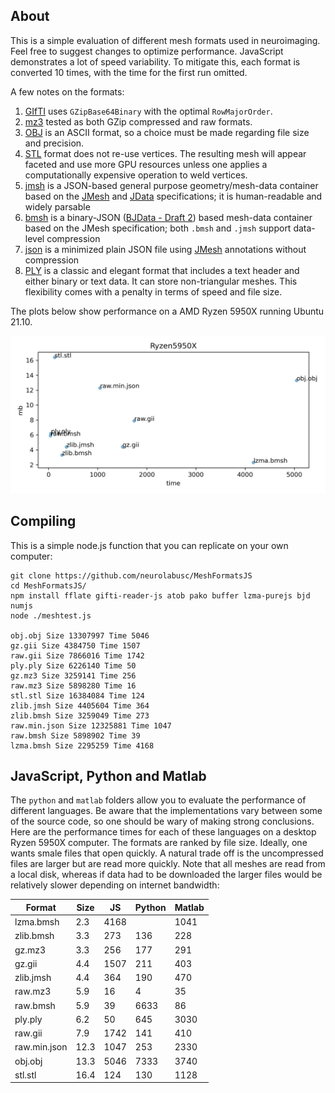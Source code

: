 ## About

This is a simple evaluation of different mesh formats used in neuroimaging. Feel free to suggest changes to optimize performance. JavaScript demonstrates a lot of speed variability. To mitigate this, each format is converted 10 times, with the time for the first run omitted.

A few notes on the formats:
 1. [GIfTI](https://www.nitrc.org/projects/gifti/) uses `GZipBase64Binary` with the optimal `RowMajorOrder`.
 2. [mz3](https://github.com/neurolabusc/surf-ice/tree/master/mz3) tested as both GZip compressed and raw formats.
 3. [OBJ](https://brainder.org/tag/wavefront-obj/) is an ASCII format, so a choice must be made regarding file size and precision.
 4. [STL](http://paulbourke.net/dataformats/stl/) format does not re-use vertices. The resulting mesh will appear faceted and use more GPU resources unless one applies a computationally expensive operation to weld vertices.
 5. [jmsh](https://en.wikipedia.org/wiki/JMesh) is a JSON-based general purpose geometry/mesh-data container based on the [JMesh](https://github.com/NeuroJSON/jmesh/blob/master/JMesh_specification.md) and [JData](https://github.com/NeuroJSON/jdata/blob/master/JData_specification.md) specifications; it is human-readable and widely parsable
 6. [bmsh](https://en.wikipedia.org/wiki/JMesh) is a binary-JSON ([BJData - Draft 2](https://github.com/NeuroJSON/bjdata/blob/Draft_2/Binary_JData_Specification.md)) based mesh-data container based on the JMesh specification; both `.bmsh` and `.jmsh` support data-level compression
 7. [json](http://json.org) is a minimized plain JSON file using [JMesh](https://github.com/NeuroJSON/jmesh/blob/master/JMesh_specification.md) annotations without compression
 8. [PLY](https://en.wikipedia.org/wiki/PLY_(file_format)) is a classic and elegant format that includes a text header and either binary or text data. It can store non-triangular meshes. This flexibility comes with a penalty in terms of speed and file size. 
 
The plots below show performance on a AMD Ryzen 5950X running Ubuntu 21.10. 

![Ryzen Performance](Ryzen.png)

## Compiling

This is a simple node.js function that you can replicate on your own computer:

```
git clone https://github.com/neurolabusc/MeshFormatsJS
cd MeshFormatsJS/
npm install fflate gifti-reader-js atob pako buffer lzma-purejs bjd numjs
node ./meshtest.js

obj.obj Size 13307997 Time 5046
gz.gii Size 4384750 Time 1507
raw.gii Size 7866016 Time 1742
ply.ply Size 6226140 Time 50
gz.mz3 Size 3259141 Time 256
raw.mz3 Size 5898280 Time 16
stl.stl Size 16384084 Time 124
zlib.jmsh Size 4405604 Time 364
zlib.bmsh Size 3259049 Time 273
raw.min.json Size 12325881 Time 1047
raw.bmsh Size 5898902 Time 39
lzma.bmsh Size 2295259 Time 4168
```

## JavaScript, Python and Matlab

The `python` and `matlab` folders allow you to evaluate the performance of different languages. Be aware that the implementations vary between some of the source code, so one should be wary of making strong conclusions. Here are the performance times for each of these languages on a desktop Ryzen 5950X computer. The formats are ranked by file size. Ideally, one wants smale files that open quickly. A natural trade off is the uncompressed files are larger but are read more quickly. Note that all meshes are read from a local disk, whereas if data had to be downloaded the larger files would be relatively slower depending on internet bandwidth:

| Format       | Size | JS   | Python | Matlab |
|--------------|------|------|--------|--------|
| lzma.bmsh    | 2.3  | 4168 |        | 1041   |
| zlib.bmsh    | 3.3  | 273  | 136    | 228    |
| gz.mz3       | 3.3  | 256  | 177    | 291    |
| gz.gii       | 4.4  | 1507 | 211    | 403    |
| zlib.jmsh    | 4.4  | 364  | 190    | 470    |
| raw.mz3      | 5.9  | 16   | 4      | 35     |
| raw.bmsh     | 5.9  | 39   | 6633   | 86     |
| ply.ply      | 6.2  | 50   | 645    | 3030   |
| raw.gii      | 7.9  | 1742 | 141    | 410    |
| raw.min.json | 12.3 | 1047 | 253    | 2330   |
| obj.obj      | 13.3 | 5046 | 7333   | 3740   |
| stl.stl      | 16.4 | 124  | 130    | 1128   |

